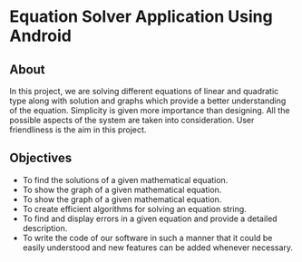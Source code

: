 # Equation Solver Application Using Android

## About
In this project, we are solving different equations of linear and quadratic type along with solution and graphs which provide a better understanding of the equation. Simplicity is given more importance than designing. All the possible aspects of the system are taken into consideration. User friendliness is the aim in this project.

## Objectives
* To find the solutions of a given mathematical equation.
* To show the graph of a given mathematical equation.
* To show the graph of a given mathematical equation.
* To create efficient algorithms for solving an equation string.
* To find and display errors in a given equation and provide a detailed description.
* To write the code of our software in such a manner that it could be easily understood and new features can be added whenever necessary.
